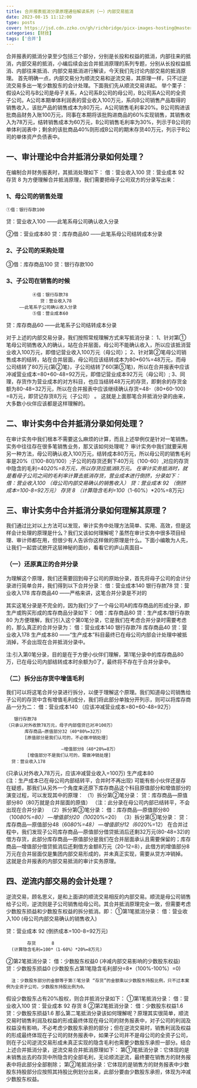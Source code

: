 ```yaml
---
title: 合并报表抵消分录原理通俗解读系列（一）内部交易抵消
date: 2023-08-15 11:12:00
type: posts
cover: https://jsd.cdn.zzko.cn/gh/richbridge/picx-images-hosting@master/thumbnail/CPA-审计.jpg
categories: [财技]
tags: ['合并']
---
```

合并报表的抵消分录至少包括三个部分，分别是长投和权益的抵消，内部往来的抵消，内部交易的抵消，小编后续会出合并抵消原理的系列专题，分别从长投权益抵消、内部往来抵消、内部交易抵消进行解读，今天我们先讨论内部交易的抵消原理。
首先明确一点，内部交易分为顺流交易和逆流交易，其原理一样，只不过逆流交易多出一笔少数股东的会计处理。下面我们先从顺流交易讲起。
举个栗子：假设A公司与B公司是母子关系，A公司系B公司的母公司，B公司系A公司的全资子公司。A公司本期单体利润表的营业收入100万元，系向B公司销售产品取得的销售收入，该批产品的销售成本为80万元，A公司销售毛利率20%。B公司购进该批商品财务入账100万元，同事在本期将该批购进商品的60%实现销售，其销售收入为78万元，结转销售成本为60万元，B公司销售毛利率为30%，列示于B公司的单体利润表中；剩余的该批商品40%则形成B公司的期末存货40万元，列示于B公司的单体资产负债表中。

## 一、审计理论中合并抵消分录如何处理？
在编制合并财务报表时，其抵消处理如下：
借：营业收入100
      贷：营业成本 92
            存货      8
 为方便理解合并抵消原理，我们需要把母子公司双方的分录写出来：
### 1、母公司的销售处理
    ①借：银行存款100
   贷：营业收入100
          ——此笔系母公司确认收入分录

②借：营业成本80
    贷：库存商品80
           ——此笔系母公司结转成本分录

### 2、子公司的采购处理
   ③借：库存商品100
   贷：银行存款100      

### 3、子公司在销售的时候
              ④借：银行存款78
                 贷：营业收入78
         ——此笔系子公司确认收入分录
              ⑤借：营业成本60
  贷：库存商品60
         ——此笔系子公司结转成本分录

对于上述的内部交易分录，我们按照常规理解方式来写抵消分录：
      1、针对第①笔母公司销售收入的确认，站在合并层面，母公司不能确认收入，所以应该抵消营业收入100万元，即借记营业收入100万元（母公司）；
      2、针对第②笔母公司销售成本的结转，站在合并层面，母公司应该结转成本为80*60%=48万元，而母公司结转了80万元(第②笔)，子公司结转了60(第⑤笔)，所以在合并报表中应该冲减营业成本=80+60-48=92万元，即借记营业成本92万元（母公司）;
     3、同理，存货作为营业成本的对方科目，也应当结转48万元的存货，即剩余的存货金额为80-48=32万元，所以在合并报表中应该继续确认存货=48-（80+60-100）=8万元，即贷记存货8万元（子公司） 。
这就是上面那笔合并抵消分录的由来，大多数小伙伴应该都是这样理解的。   

## 二、审计实务中合并抵消分录如何处理？

在审计实务中我们根本不需要这么麻烦的计算，而且上述举例仅是针对一笔销售。实务中往往存在很多笔销售业务，那又该如何处理呢？
审计实务中我们就要采用另一种方法，母公司确认收入100万元，结转成本80万元，所以母公司的销售毛利率是20%（[100-80]/100）;子公司的存货还剩下40万元（100-60）,对应的存货中隐含的毛利=40*20%=8万元，所以存货应抵消8万元。
在审计实务抵消时，就是看母子公司之间的毛利率计算去抵消存货，营业成本进行倒挤，分录如下：
借：营业收入100
（母公司内部交易确认的销售收入）
      贷：营业成本 92
      （倒挤成本=100-8=92万元）
            存货      8 
      （计算隐含毛利=100*（1-60%）*20%=8万元）


## 三、审计实务中合并抵消分录如何理解其原理？

我们通过比对以上方法可以发现，审计实务中处理方法简单、实用、高效，但是这样会计处理的原理是什么？我们又该如何理解呢？虽然在审计实务中很多项目经理、审计师都在用，但很少有人告诉你这样做的原理是什么。下面小编敢为人先，让我们一起尝试掀开这层神秘的面纱，看看它的庐山真面目~

### （一）还原真正的合并分录

为理解这个原理，我们还需要回到母子公司的原始分录，首先将母子公司的会计分录进行简单合并，我们得到以下合并分录：
借：营业成本140
银行存款78
           贷：营业收入178
库存商品40
       ——严格来讲，这笔合并分录是不对的

其实这笔分录是不完全的，因为我们少了一个母公司A的库存商品的形成分录，即生产或购买形成的库存商品分录如下：
0借：库存商品80
贷：生产成本/银行存款80
为方便理解，我们引入这个第0笔分录，它是我们在考虑合并分录时需要考虑的，那么真正的合并分录为：
借：营业成本140
银行存款78
库存商品40
            贷：营业收入178
生产成本80
        ——“生产成本”科目最终已在母公司内部会计处理中被抵消掉，不会出现在合并抵消分录中。 

注:引入第0笔分录，目的是在于方便小伙伴们理解，第1笔分录中的库存商品80万，已在母公司内部结转成本时余额为0了，最终将不存在于合并分录中。

### （二）拆分出存货中增值毛利

我们可以将这笔合并分录进行拆分，以便于理解这个原理。我们知道母公司销售给子公司的存货中含有增值毛利成分，我们将此部分单独分开列示，则可以将库存商品一分为二：
借：营业成本140 
    （应该冲减营业成本=80+60-48=92万）

       银行存款78   
    （只承认对外收款78万元，母子内部借贷已对冲100万）      
           库存商品—原值部分32（40*80%=32万）
           [原值部分是我们认可的，不必做冲销处理]

                         —增值部分8（40*20%=8万）
            [增值部分不是我们认可的，需做冲销处理]
      贷：营业收入178
   (只承认对外收入78万元，应该冲减营业收入=100万)
      生产成本80   
     (注：生产成本已在母公司内部结转平，合并时不再出现) 
可能有些小伙伴还是存在疑惑，那我们从另外一个角度来还原下库存商品这个科目原值部分和增值部分的演变过程，可以发现其中的原理：
（1）拆分第②笔分录：
贷：库存商品—原值部分80（80万就是合并层面的原值）
（注：此分录在母公司内部已结转平，不会出现在合并分录）
（2）拆分第③笔分录：
借：库存商品—原值部分80（100*80%=80）
                   —增值部分20（100*20%=20）
（3）拆分第⑤笔分录：
贷：库存商品—原值部分48（60*80%=48）
                   —增值部分12（60*20%=12）
在合并过程中，我们发现子公司库存商品—原值部分借贷抵消后还剩32万元(80-48=32)的借方存货，此部分库存商品—原值部分是我们在合并层面承认且需要保留的；库存商品—增值部分借贷抵消后还剩借方金额8万元（20-12=8），此借方的增值部分8万元在合并层面仅是集团内部交易形成的，并未真正实现，需要从贷方冲销掉。
这就是合并报表的内部交易抵消的审计实务原理。


## 四、逆流内部交易的会计处理？

逆流交易，顾名思义，是和上面讲的顺流交易相反的内部交易。顺流是母公司销售给子公司，逆流则是子公司销售给母公司。其合并抵消原理完全一致，但需要考虑少数股东损益和少数股东权益的拆分抵消。即：
①第1笔抵消分录：
借：营业收入100
(母公司内部交易确认的销售收入)

贷：营业成本 92
(倒挤成本=100-8=92万元)

            存货      8
      (计算隐含毛利=100*（1-60%）*20%=8万元)
②第2笔抵消分录：
借：少数股东权益0
(冲减内部交易影响的少数股东权益)
      贷：少数股东损益0
      (少数股东占第1笔隐含毛利部分=8*（100%-100%）=0)

      注：少数股东部分的金额等于第①笔分录 “存货”的金额乘以少数股东持股比例，只不过本案例为全资子公司，少数股东持股比例为0。 
假设少数股东占有20%股权，则合并抵消分录如下：
①第1笔抵消分录：
借：营业收入100
        贷：营业成本 92
             存货      8 
②第2笔抵消分录：
借：少数股东权益1.6
        贷：少数股东损益1.6
那么第二笔抵消分录该如何理解呢？原理其实很简单，顺流交易时销售利润及权益的形成最终体现在母公司的财务报表中，对子公司的利润及权益没有影响，不必考虑少数股东承担的部分；但在逆流交易时，销售利润及权益的形成最终体现在子公司的财务报表中，如果子公司并不是母公司的全资子公司，则在子公司逆流交易形成未真正实现的隐含毛利也需要少数股东承担一部分。结合上述合并抵消分录，逆流交易合并抵消原理如下：
第①笔抵消分录：它体现的是未销售出去的存货中所隐含的全部毛利，无论顺流逆流，最终要在销售方的财务报表中将此部分全部剔除；
第②笔抵消分录：它体现的是销售方的财务报表中少数股东持股部分应按照其持股比例划分出来，此部分要由少数股东承担，体现为冲减少数股东权益。